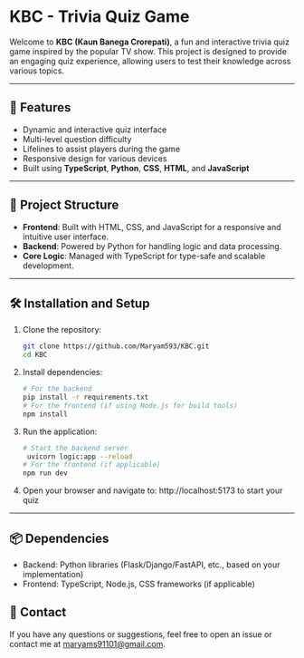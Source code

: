 # KBC - Trivia Quiz Game

Welcome to **KBC (Kaun Banega Crorepati)**, a fun and interactive trivia quiz game inspired by the popular TV show. This project is designed to provide an engaging quiz experience, allowing users to test their knowledge across various topics.

---

## 🚀 Features

- Dynamic and interactive quiz interface
- Multi-level question difficulty
- Lifelines to assist players during the game
- Responsive design for various devices
- Built using **TypeScript**, **Python**, **CSS**, **HTML**, and **JavaScript**

---

## 📂 Project Structure

- **Frontend**: Built with HTML, CSS, and JavaScript for a responsive and intuitive user interface.
- **Backend**: Powered by Python for handling logic and data processing.
- **Core Logic**: Managed with TypeScript for type-safe and scalable development.

---

## 🛠️ Installation and Setup

1. Clone the repository:
   ```bash
   git clone https://github.com/Maryam593/KBC.git
   cd KBC
2. Install dependencies:
   ```bash
   # For the backend
   pip install -r requirements.txt
   # For the frontend (if using Node.js for build tools)
   npm install
3. Run the application:
   ```bash
   # Start the backend server
    uvicorn logic:app --reload
   # For the frontend (if applicable)
   npm run dev
4. Open your browser and navigate to:
   http://localhost:5173
   to start your quiz
---

## 📦 Dependencies
- Backend: Python libraries (Flask/Django/FastAPI, etc., based on your implementation)
- Frontend: TypeScript, Node.js, CSS frameworks (if applicable)

## 📧 Contact
If you have any questions or suggestions, feel free to open an issue or contact me at maryams91101@gmail.com.

  
   
